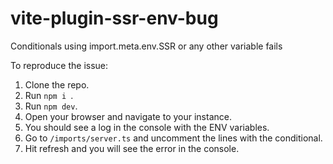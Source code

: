 # vite-plugin-ssr-env-bug
Conditionals using import.meta.env.SSR or any other variable fails

To reproduce the issue:

1. Clone the repo.
2. Run `npm i `.
3. Run `npm dev`.
4. Open your browser and navigate to your instance.
5. You should see a log in the console with the ENV variables.
6. Go to `/imports/server.ts` and uncomment the lines with the conditional.
7. Hit refresh and you will see the error in the console.
